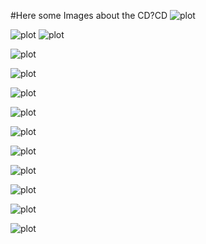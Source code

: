 
#Here some Images about the CD?CD
![plot](https://github.com/hossamalsankary/cdond-c3-project_3/blob/master/images/(Compile%20errors%20have%20been%20fixed.)(Unit%20tests%20have%20been%20fixed.)(All%20critical%20security%20vulnerabilities%20caught%20by%20the%20%E2%80%9CAnalyze%E2%80%9D%20job%20have%20been%20fixed.).png)

![plot](https://github.com/hossamalsankary/cdond-c3-project_3/blob/master/images/%5BSCREENSHOT07%5D%20.png)
![plot](https://github.com/hossamalsankary/cdond-c3-project_3/blob/master/images/%5BSCREENSHOT08%5D.png)

![plot](https://github.com/hossamalsankary/cdond-c3-project_3/blob/master/images/%5BSCREENSHOT09%5D.png)

![plot](https://github.com/hossamalsankary/cdond-c3-project_3/blob/master/images/%5BSCREENSHOT10%5D.png)

![plot](https://github.com/hossamalsankary/cdond-c3-project_3/blob/master/images/%5BSCREENSHOT12%5D.png)

![plot](https://github.com/hossamalsankary/cdond-c3-project_3/blob/master/images/node_disk_written_bytes_total.png)

![plot](https://github.com/hossamalsankary/cdond-c3-project_3/blob/master/images/node_memory_MemFree_bytes.png)

![plot](https://github.com/hossamalsankary/cdond-c3-project_3/blob/master/images/node_cpu_seconds_total.png)

![plot](https://github.com/hossamalsankary/cdond-c3-project_3/blob/master/images/%5BURL04_SCREENSHOT%5D.png)

![plot](https://github.com/hossamalsankary/cdond-c3-project_3/blob/master/images/%5BURL03_SCREENSHOT%5D.png)

![plot](https://github.com/hossamalsankary/cdond-c3-project_3/blob/master/images/%5BURL03_SCREENSHOT%5D%20-%20Evidence%20of%20deployed%20and%20functioning%20front33%20application%20in%20CloudFront.%20%E2%9D%8C.png)

![plot](https://github.com/hossamalsankary/cdond-c3-project_3/blob/master/images/Screenshot%20from%202022-09-06%2004-46-13.png)

